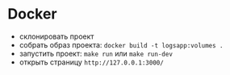 # Docker

- склонировать проект
- собрать образ проекта: `docker build -t logsapp:volumes .`
- запустить проект: `make run` или `make run-dev`
- открыть страницу `http://127.0.0.1:3000/`
